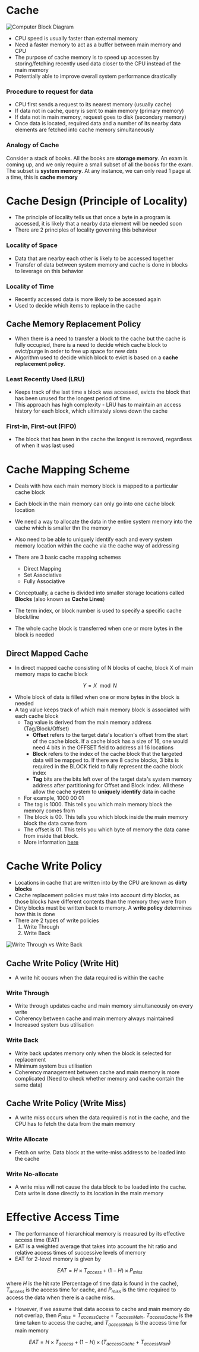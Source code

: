 # Cache

![Computer Block Diagram](https://media.geeksforgeeks.org/wp-content/uploads/cache.png)

- CPU speed is usually faster than external memory
- Need a faster memory to act as a buffer between main memory and CPU
- The purpose of cache memory is to speed up accesses by storing/fetching recently used data closer to the CPU instead of the main memory
- Potentially able to improve overall system performance drastically

### Procedure to request for data
- CPU first sends a request to its nearest memory (usually cache)
- If data not in cache, query is sent to main memory (primary memory)
- If data not in main memory, request goes to disk (secondary memory)
- Once data is located, required data and a number of its nearby data elements are fetched into cache memory simultaneously

### Analogy of Cache
Consider a stack of books. All the books are **storage memory**. An exam is coming up, and we only require a small subset of all the books for the exam. The subset is **system memory**. At any instance, we can only read 1 page at a time, this is **cache memory**

# Cache Design (Principle of Locality)

- The principle of locality tells us that once a byte in a program is accessed, it is likely that a nearby data element will be needed soon
- There are 2 principles of locality governing this behaviour

### Locality of Space
- Data that are nearby each other is likely to be accessed together
- Transfer of data between system memory and cache is done in blocks to leverage on this behavior

### Locality of Time
- Recently accessed data is more likely to be accessed again
- Used to decide which items to replace in the cache

## Cache Memory Replacement Policy
- When there is a need to transfer a block to the cache but the cache is fully occupied, there is a need to decide which cache block to evict/purge in order to free up space for new data
- Algorithm used to decide which block to evict is based on a **cache replacement policy**. 

### Least Recently Used (LRU)
- Keeps track of the last time a block was accessed, evicts the block that has been unused for the longest period of time. 
- This approach has high complexity - LRU has to maintain an access history for each block, which ultimately slows down the cache

### First-in, First-out (FIFO) 
 - The block that has been in the cache the longest is removed, regardless of when it was last used


# Cache Mapping Scheme
- Deals with how each main memory block is mapped to a particular cache block
- Each block in the main memory can only go into one cache block location
- We need a way to allocate the data in the entire system memory into the cache which is smaller thn the memory
- Also need to be able to uniquely identify each and every system memory location within the cache via the cache way of addressing
- There are 3 basic cache mapping schemes
  - Direct Mapping
  - Set Associative
  - Fully Associative

- Conceptually, a cache is divided into smaller storage locations called **Blocks** (also known as **Cache Lines**)
- The term index, or block number is used to specify a specific cache block/line
- The whole cache block is transferred when one or more bytes in the block is needed

## Direct Mapped Cache
- In direct mapped cache consisting of N blocks of cache, block X of main memory maps to cache block

$$
Y = X \mod N
$$

- Whole block of data is filled when one or more bytes in the block is needed
- A tag value keeps track of which main memory block is associated with each cache block
  - Tag value is derived from the main memory address (Tag/Block/Offset)
    - **Offset** refers to the target data's location's offset from the start of the cache block. If a cache block has a size of 16, one would need 4 bits in the OFFSET field to address all 16 locations
    - **Block** refers to the index of the cache block that the targeted data will be mapped to. If there are 8 cache blocks, 3 bits is required in the BLOCK field to fully represent the cache block index
    - **Tag** bits are the bits left over of the target data's system memory address after partitioning for Offset and Block Index. All these allow the cache system to **uniquely identify** data in cache
  - For example, 1000 00 01
  - The tag is 1000. This tells you which main memory block the memory comes from
  - The block is 00. This tells you which block inside the main memory block the data came from
  - The offset is 01. This tells you which byte of memory the data came from inside that block.
  - More information [here](https://stackoverflow.com/questions/15937002/how-does-direct-mapped-cache-work)

# Cache Write Policy
- Locations in cache that are written into by the CPU are known as **dirty blocks**
- Cache replacement policies must take into account dirty blocks, as those blocks have different contents than the memory they were from
- Dirty blocks must be written back to memory. A **write policy** determines how this is done
- There are 2 types of write policies
  1. Write Through
  2. Write Back

![Write Through vs Write Back](https://www.student-circuit.com/wp-content/uploads/sites/54/2019/08/data-cache.png)

## Cache Write Policy (Write Hit)
- A write hit occurs when the data required is within the cache

### Write Through
- Write through updates cache and main memory simultaneously on every write
- Coherency between cache and main memory always maintained
- Increased system bus utilisation

### Write Back
- Write back updates memory only when the block is selected for replacement
- Minimum system bus utilisation
- Coherency management between cache and main memory is more complicated (Need to check whether memory and cache contain the same data)

## Cache Write Policy (Write Miss)
- A write miss occurs when the data required is not in the cache, and the CPU has to fetch the data from the main memory

### Write Allocate
- Fetch on write. Data block at the write-miss address to be loaded into the cache

### Write No-allocate
- A write miss will not cause the data block to be loaded into the cache. Data write is done directly to its location in the main memory

# Effective Access Time
- The performance of hierarchical memory is measured by its effective access time (EAT)
- EAT is a weighted average that takes into account the hit ratio and relative access times of successive levels of memory
- EAT for 2-level memory is given by

$$
EAT = H \times T_{access} + (1-H) \times P_{miss}
$$

where $H$ is the hit rate (Percentage of time data is found in the cache), $T_{access}$ is the access time for cache, and $P_{miss}$ is the time required to access the data when there is a cache miss.

- However, if we assume that data access to cache and main memory do not overlap, then $P_{miss} = T_{accessCache} + T_{accessMain}$, $T_{accessCache}$ is the time taken to access the cache, and $T_{accessMain}$ is the access time for main memory

$$
EAT = H \times T_{access} + (1-H) \times  (T_{accessCache} + T_{accessMain})
$$